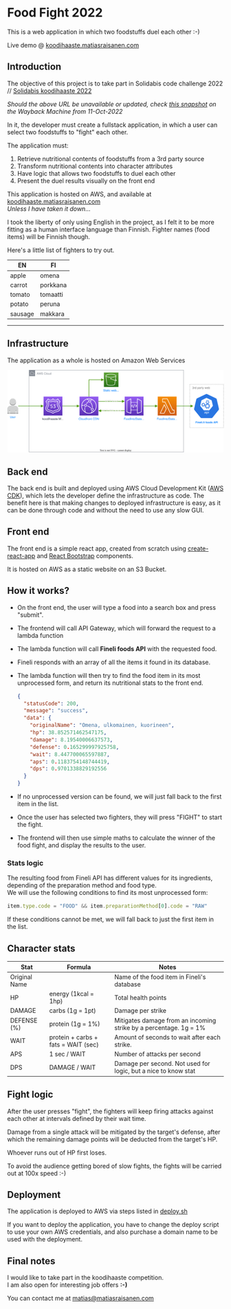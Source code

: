 # Food Fight 2022

This is a web application in which two foodstuffs duel each other :-)

Live demo @ [koodihaaste.matiasraisanen.com](https://koodihaaste.matiasraisanen.com/index.html)

## Introduction

The objective of this project is to take part in Solidabis code challenge 2022 //
[Solidabis koodihaaste 2022](https://koodihaaste.solidabis.com/intro)

_Should the above URL be unavailable or updated, check [this snapshot](https://web.archive.org/web/20221011125550/https://koodihaaste.solidabis.com) on the Wayback Machine from 11-Oct-2022_

In it, the developer must create a fullstack application, in which a user can select two foodstuffs to "fight" each other.

The application must:

1. Retrieve nutritional contents of foodstuffs from a 3rd party source
2. Transform nutritional contents into character attributes
3. Have logic that allows two foodstuffs to duel each other
4. Present the duel results visually on the front end

This application is hosted on AWS, and available at [koodihaaste.matiasraisanen.com](https://koodihaaste.matiasraisanen.com/index.html)  
_Unless I have taken it down..._

I took the liberty of only using English in the project, as I felt it to be more fitting as a human interface language than Finnish. Fighter names (food items) will be Finnish though.

Here's a little list of fighters to try out.

| EN      | FI       |
| ------- | -------- |
| apple   | omena    |
| carrot  | porkkana |
| tomato  | tomaatti |
| potato  | peruna   |
| sausage | makkara  |

---

## Infrastructure

The application as a whole is hosted on Amazon Web Services

![Koodihaaste infra](./architecture/architecture.drawio.svg)

## Back end

The back end is built and deployed using AWS Cloud Development Kit ([AWS CDK](https://aws.amazon.com/cdk/)), which lets the developer define the infrastructure as code. The benefit here is that making changes to deployed infrastructure is easy, as it can be done through code and without the need to use any slow GUI.

## Front end

The front end is a simple react app, created from scratch using [create-react-app](https://reactjs.org/docs/create-a-new-react-app.html) and [React Bootstrap](https://react-bootstrap.github.io/) components.

It is hosted on AWS as a static website on an S3 Bucket.

## How it works?

- On the front end, the user will type a food into a search box and press "submit".

- The frontend will call API Gateway, which will forward the request to a lambda function
- The lambda function will call **Fineli foods API** with the requested food.
- Fineli responds with an array of all the items it found in its database.
- The lambda function will then try to find the food item in its most unprocessed form, and return its nutritional stats to the front end.

  ```json
  {
    "statusCode": 200,
    "message": "success",
    "data": {
      "originalName": "Omena, ulkomainen, kuorineen",
      "hp": 38.852571462547175,
      "damage": 8.19540006637573,
      "defense": 0.165299997925758,
      "wait": 8.447700065597887,
      "aps": 0.1183754148744419,
      "dps": 0.9701338829192556
    }
  }
  ```

- If no unprocessed version can be found, we will just fall back to the first item in the list.

- Once the user has selected two fighters, they will press "FIGHT" to start the fight.

- The frontend will then use simple maths to calculate the winner of the food fight, and display the results to the user.

### Stats logic

The resulting food from Fineli API has different values for its ingredients, depending of the preparation method and food type.  
We will use the following conditions to find its most unprocessed form:

```javascript
item.type.code = "FOOD" && item.preparationMethod[0].code = "RAW"
```

If these conditions cannot be met, we will fall back to just the first item in the list.

## Character stats

| Stat          | Formula                             | Notes                                                             |
| ------------- | ----------------------------------- | ----------------------------------------------------------------- |
| Original Name |                                     | Name of the food item in Fineli's database                        |
| HP            | energy (1kcal = 1hp)                | Total health points                                               |
| DAMAGE        | carbs (1g = 1pt)                    | Damage per strike                                                 |
| DEFENSE (%)   | protein (1g = 1%)                   | Mitigates damage from an incoming strike by a percentage. 1g = 1% |
| WAIT          | protein + carbs + fats = WAIT (sec) | Amount of seconds to wait after each strike.                      |
| APS           | 1 sec / WAIT                        | Number of attacks per second                                      |
| DPS           | DAMAGE / WAIT                       | Damage per second. Not used for logic, but a nice to know stat    |

## Fight logic

After the user presses "fight", the fighters will keep firing attacks against each other at intervals defined by their wait time.

Damage from a single attack will be mitigated by the target's defense, after which the remaining damage points will be deducted from the target's HP.

Whoever runs out of HP first loses.

To avoid the audience getting bored of slow fights, the fights will be carried out at 100x speed :-)

## Deployment

The application is deployed to AWS via steps listed in [deploy.sh](./deploy.sh)

If you want to deploy the application, you have to change the deploy script to use your own AWS credentials, and also purchase a domain name to be used with the deployment.

## Final notes

I would like to take part in the koodihaaste competition.  
I am also open for interesting job offers **:-)**

You can contact me at [matias@matiasraisanen.com](mailto:matias@matiasraisanen.com)
